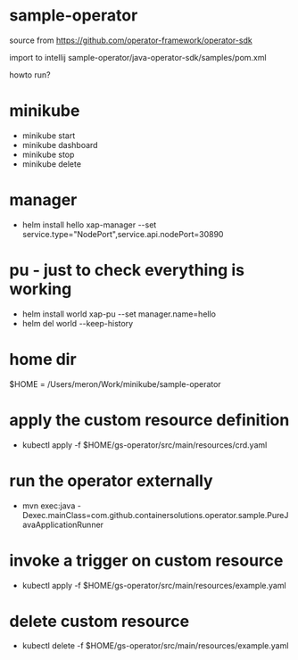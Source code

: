 # sample-operator

source from https://github.com/operator-framework/operator-sdk

import to intellij sample-operator/java-operator-sdk/samples/pom.xml

howto run?
# minikube
- minikube start
- minikube dashboard
- minikube stop
- minikube delete

# manager 
- helm install hello xap-manager --set service.type="NodePort",service.api.nodePort=30890

# pu - just to check everything is working
- helm install world xap-pu --set manager.name=hello
- helm del world --keep-history


# home dir
$HOME = /Users/meron/Work/minikube/sample-operator

# apply the custom resource definition
- kubectl apply -f $HOME/gs-operator/src/main/resources/crd.yaml

# run the operator externally
- mvn exec:java -Dexec.mainClass=com.github.containersolutions.operator.sample.PureJavaApplicationRunner

# invoke a trigger on custom resource
- kubectl apply -f $HOME/gs-operator/src/main/resources/example.yaml

# delete custom resource
- kubectl delete -f $HOME/gs-operator/src/main/resources/example.yaml
